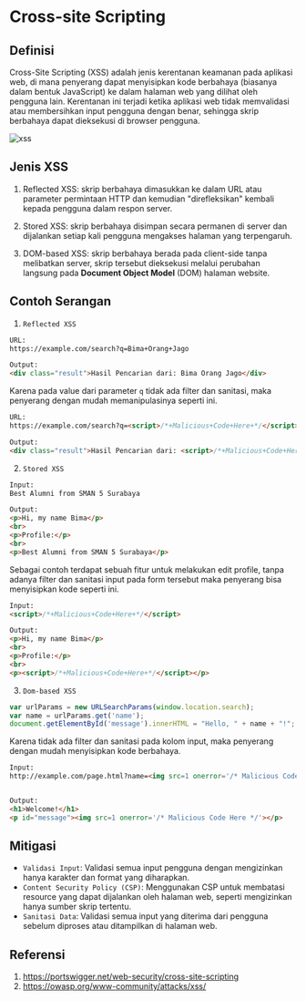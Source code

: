 # Cross-site Scripting
## Definisi

Cross-Site Scripting (XSS) adalah jenis kerentanan keamanan pada aplikasi web, di mana penyerang dapat menyisipkan kode berbahaya (biasanya dalam bentuk JavaScript) ke dalam halaman web yang dilihat oleh pengguna lain. Kerentanan ini terjadi ketika aplikasi web tidak memvalidasi atau membersihkan input pengguna dengan benar, sehingga skrip berbahaya dapat dieksekusi di browser pengguna.

![xss](https://www.indusface.com/wp-content/uploads/2018/11/Reflected-XSS-Attacks.png)

## Jenis XSS

1. Reflected XSS: skrip berbahaya dimasukkan ke dalam URL atau parameter permintaan HTTP dan kemudian "direfleksikan" kembali kepada pengguna dalam respon server.

2. Stored XSS: skrip berbahaya disimpan secara permanen di server dan dijalankan setiap kali pengguna mengakses halaman yang terpengaruh.

3. DOM-based XSS: skrip berbahaya berada pada client-side tanpa melibatkan server, skrip tersebut dieksekusi melalui perubahan langsung pada **Document Object Model** (DOM) halaman website.

## Contoh Serangan

1. `Reflected XSS`
```html
URL:
https://example.com/search?q=Bima+Orang+Jago

Output:
<div class="result">Hasil Pencarian dari: Bima Orang Jago</div>
```

Karena pada value dari parameter `q` tidak ada filter dan sanitasi, maka penyerang dengan mudah memanipulasinya seperti ini.

```html
URL:
https://example.com/search?q=<script>/*+Malicious+Code+Here+*/</script>

Output:
<div class="result">Hasil Pencarian dari: <script>/*+Malicious+Code+Here+*/</script></div>
```

2. `Stored XSS`
```html
Input:
Best Alumni from SMAN 5 Surabaya

Output:
<p>Hi, my name Bima</p>
<br>
<p>Profile:</p>
<br>
<p>Best Alumni from SMAN 5 Surabaya</p>
```

Sebagai contoh terdapat sebuah fitur untuk melakukan edit profile, tanpa adanya filter dan sanitasi input pada form tersebut maka penyerang bisa menyisipkan kode seperti ini.

```html
Input:
<script>/*+Malicious+Code+Here+*/</script>

Output:
<p>Hi, my name Bima</p>
<br>
<p>Profile:</p>
<br>
<p><script>/*+Malicious+Code+Here+*/</script></p>
```

3. `Dom-based XSS`
```js
var urlParams = new URLSearchParams(window.location.search);
var name = urlParams.get('name');
document.getElementById('message').innerHTML = "Hello, " + name + "!";
```

Karena tidak ada filter dan sanitasi pada kolom input, maka penyerang dengan mudah menyisipkan kode berbahaya.

```html
Input:
http://example.com/page.html?name=<img src=1 onerror='/* Malicious Code Here */'>


Output:
<h1>Welcome!</h1>
<p id="message"><img src=1 onerror='/* Malicious Code Here */'></p>
```

## Mitigasi

- `Validasi Input`: Validasi semua input pengguna dengan mengizinkan hanya karakter dan format yang diharapkan.
- `Content Security Policy (CSP)`: Menggunakan CSP untuk membatasi resource yang dapat dijalankan oleh halaman web, seperti mengizinkan hanya sumber skrip tertentu.
- `Sanitasi Data`: Validasi semua input yang diterima dari pengguna sebelum diproses atau ditampilkan di halaman web.

## Referensi

1. https://portswigger.net/web-security/cross-site-scripting
2. https://owasp.org/www-community/attacks/xss/
